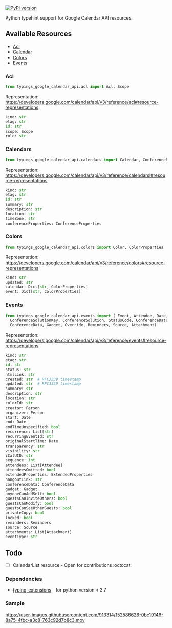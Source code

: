 [![PyPI version](https://badge.fury.io/py/typings-google-calendar-api.svg)](https://badge.fury.io/py/typings-google-calendar-api)

Python typehint support for Google Calendar API resources.

## Available Resources

  - [Acl](https://github.com/lazarofl/typings-google-calendar-api/edit/main/README.md#acl)
  - [Calendar](https://github.com/lazarofl/typings-google-calendar-api/edit/main/README.md#calendars)
  - [Colors](https://github.com/lazarofl/typings-google-calendar-api/edit/main/README.md#colors)
  - [Events](https://github.com/lazarofl/typings-google-calendar-api/edit/main/README.md#events)

### Acl

```python
from typings_google_calendar_api.acl import Acl, Scope
```

Representation: https://developers.google.com/calendar/api/v3/reference/acl#resource-representations

```python
kind: str
etag: str
id: str
scope: Scope
role: str
```

### Calendars

```python
from typings_google_calendar_api.calendars import Calendar, ConferenceProperties
```

Representation: https://developers.google.com/calendar/api/v3/reference/calendarsl#resource-representations

```python
kind: str
etag: str
id: str
summary: str
description: str
location: str
timeZone: str
conferenceProperties: ConferenceProperties
```

### Colors

```python
from typings_google_calendar_api.colors import Color, ColorProperties
```

Representation: https://developers.google.com/calendar/api/v3/reference/colors#resource-representations

```python
kind: str
updated: str
calendar: Dict[str, ColorProperties]
event: Dict[str, ColorProperties]
```


### Events

```python
from typings_google_calendar_api.events import ( Event, Attendee, Date, Person, ExtendedProperties, 
  ConferenceSolutionKey, ConferenceSolution, StatusCode, ConferenceDataCreateRequest, EntryPoint, 
  ConferenceData, Gadget, Override, Reminders, Source, Attachment)
```

Representation: https://developers.google.com/calendar/api/v3/reference/events#resource-representations

```python
kind: str
etag: str
id: str
status: str
htmlLink: str
created: str  # RFC3339 timestamp
updated: str  # RFC3339 timestamp
summary: str
description: str
location: str
colorId: str
creator: Person
organizer: Person
start: Date
end: Date
endTimeUnspecified: bool
recurrence: List[str]
recurringEventId: str
originalStartTime: Date
transparency: str
visibility: str
iCalUID: str
sequence: int
attendees: List[Attendee]
attendeesOmitted: bool
extendedProperties: ExtendedProperties
hangoutLink: str
conferenceData: ConferenceData
gadget: Gadget
anyoneCanAddSelf: bool
guestsCanInviteOthers: bool
guestsCanModify: bool
guestsCanSeeOtherGuests: bool
privateCopy: bool
locked: bool
reminders: Reminders
source: Source
attachments: List[Attachment]
eventType: str
```

## Todo

- [ ] CalendarList resource - Open for contributions :octocat:

### Dependencies

  - [typing_extensions](https://pypi.org/project/typing-extensions/) - for python version < 3.7

### Sample



https://user-images.githubusercontent.com/913314/152586626-0bc19146-8a75-4fbc-a3c8-763c92d7b8c3.mov



